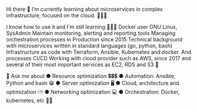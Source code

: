 Hi there 🤖
I’m currently learning about microservices in complex infrastructure, focused on the cloud. 🧑🏾🌿

I know how to use it and I'm still learning 👨🏾‍🏫
Docker user
GNU Linux, SysAdmin
Maintain monitoring, alerting and reporting tools
Managing orchestration processes in Production since 2015 
Technical background with microservices written in standard languages (go, python, bash)
Infrastructure as code with Terraform, Ansible, Kubernetes and docker. And processes CI/CD
Working with cloud provider such as AWS, since 2017 and several of their most important services as EC2, RDS and S3 💾

💬 Ask me about
●	Resource optimization 💲💲💲
●	Automation: Ansible, Python and bash 😁
●	Server optimization 🖥️
●	Cloud, architecture and optimization ⛅
●	Networking optimization 💻
●	Orchestration: Docker, kubernetes, etc 🐳⚓




<!--
**luisloorcortez/luisloorcortez** is a ✨ _special_ ✨ repository because its `README.md` (this file) appears on your GitHub profile.

Here are some ideas to get you started:

- 🔭 I’m currently working on ...
- 🌱 I’m currently learning ...
- 👯 I’m looking to collaborate on ...
- 🤔 I’m looking for help with ...
- 💬 Ask me about ...
- 📫 How to reach me: ...
- 😄 Pronouns: ...
- ⚡ Fun fact: ...
-->
